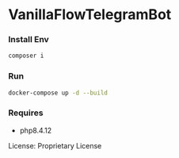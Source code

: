 # VanillaFlowTelegramBot

### Install Env
```sh
composer i
```

### Run
```sh
docker-compose up -d --build
```

### Requires
* php8.4.12

License: Proprietary License
